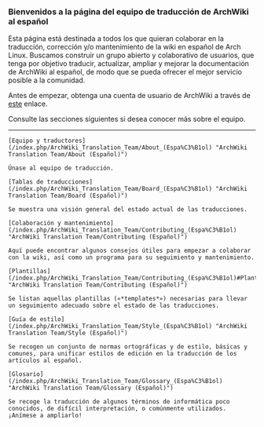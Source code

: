 ### Bienvenidos a la página del equipo de traducción de ArchWiki al español

Esta página está destinada a todos los que quieran colaborar en la traducción, corrección y/o mantenimiento de la wiki en español de Arch Linux. Buscamos construir un grupo abierto y colaborativo de usuarios, que tenga por objetivo traducir, actualizar, ampliar y mejorar la documentación de ArchWiki al español, de modo que se pueda ofrecer el mejor servicio posible a la comunidad.

Antes de empezar, obtenga una cuenta de usuario de ArchWiki a través de [este](/index.php/Special:UserLogin "Special:UserLogin") enlace.

Consulte las secciones siguientes si desea conocer más sobre el equipo.

* * *

	[Equipo y traductores](/index.php/ArchWiki_Translation_Team/About_(Espa%C3%B1ol) "ArchWiki Translation Team/About (Español)")

	Únase al equipo de traducción.

	[Tablas de traducciones](/index.php/ArchWiki_Translation_Team/Board_(Espa%C3%B1ol) "ArchWiki Translation Team/Board (Español)")

	Se muestra una visión general del estado actual de las traducciones.

	[Colaboración y mantenimiento](/index.php/ArchWiki_Translation_Team/Contributing_(Espa%C3%B1ol) "ArchWiki Translation Team/Contributing (Español)")

	Aquí puede encontrar algunos consejos útiles para empezar a colaborar con la wiki, así como un programa para su seguimiento y mantenimiento.

	[Plantillas](/index.php/ArchWiki_Translation_Team/Contributing_(Espa%C3%B1ol)#Plantillas "ArchWiki Translation Team/Contributing (Español)")

	Se listan aquellas plantillas («*templates*») necesarias para llevar un seguimiento adecuado sobre el estado de las traducciones.

	[Guía de estilo](/index.php/ArchWiki_Translation_Team/Style_(Espa%C3%B1ol) "ArchWiki Translation Team/Style (Español)")

	Se recogen un conjunto de normas ortográficas y de estilo, básicas y comunes, para unificar estilos de edición en la traducción de los artículos al español.

	[Glosario](/index.php/ArchWiki_Translation_Team/Glossary_(Espa%C3%B1ol) "ArchWiki Translation Team/Glossary (Español)")

	Se recoge la traducción de algunos términos de informática poco conocidos, de difícil interpretación, o comúnmente utilizados. ¡Anímese a ampliarlo!